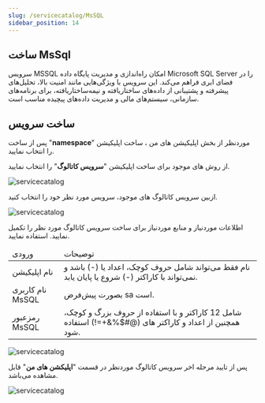 ```yaml
---
slug: /servicecatalog/MsSQL
sidebar_position: 14
---
```

## ساخت MsSql
سرویس MSSQL امکان راه‌اندازی و مدیریت پایگاه داده Microsoft SQL Server را در فضای ابری فراهم می‌کند. این سرویس با ویژگی‌هایی مانند امنیت بالا، تحلیل‌های پیشرفته و پشتیبانی از داده‌های ساختاریافته و نیمه‌ساختاریافته، برای برنامه‌های سازمانی، سیستم‌های مالی و مدیریت داده‌های پیچیده مناسب است.


## ساخت سرویس

پس از ساخت "**namespace**" موردنظر از بخش اپلیکیشن های من ، ساخت اپلیکیشن را انتخاب نمایید.

از روش های موجود برای ساخت اپلیکیشن "**سرویس کاتالوگ**" را انتخاب نمایید.

![servicecatalog](/img/servicecatalog/servicecatalog00.png)

ازبین سرویس کاتالوگ های موجود، سرویس مورد نظر خود را انتخاب کنید.

![servicecatalog](/img/servicecatalog/servicecatalog000.png)

اطلاعات موردنیاز و منابع موردنیاز برای ساخت سرویس کاتالوگ مورد نظر را تکمیل نمایید.
 استفاده نمایید.
 

 <table>
    <thead>
        <tr>
            <td>ورودی</td>
            <td>توضیحات</td>
        </tr>
    </thead>
    <tbody>
        <tr>
            <td>نام اپلیکیشن</td>
            <td>نام فقط می‌تواند شامل حروف کوچک، اعداد یا (-) باشد و نمی‌تواند با کاراکتر (-) شروع یا پایان یابد.</td>
        </tr>
        <tr>
            <td>نام کاربری MsSQL</td>
            <td>بصورت پیش‌فرض sa است.</td>
        </tr>
        <tr>
            <td>رمزعبور MsSQL</td>
            <td>شامل 12 کاراکتر و با استفاده از حروف بزرگ و کوچک، همچنین از اعداد و کاراکتر های (@#$%&+=!) استفاده شود.</td>
        </tr>
    </tbody>
</table>


![servicecatalog](/img/servicecatalog/servicecatalog27.png)

 پس از تایید مرحله اخر سرویس کاتالوگ موردنظر در قسمت "**اپلیکشن های من**" قابل مشاهده می‌باشد.
 
 ![servicecatalog](/img/servicecatalog/servicecatalog28.png)

